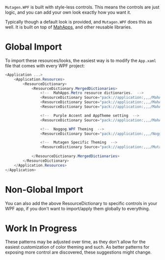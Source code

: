 `Mutagen.WPF` is built with style-less controls.  This means the controls are just logic, and you can add your own look exactly how you want it.

Typically though a default look is provided, and `Mutagen.WPF` does this as well.  It is built on top of [MahApps](https://mahapps.com/), and other reusable libraries.  

# Global Import
To import these resources/looks, the easiest way is to modify the `App.xaml` file that comes with every WPF project:
```cs
<Application ...>
    <Application.Resources>
        <ResourceDictionary>
            <ResourceDictionary.MergedDictionaries>
                <!--  MahApps.Metro resource dictionaries.  -->
                <ResourceDictionary Source="pack://application:,,,/MahApps.Metro;component/Styles/Controls.xaml" />
                <ResourceDictionary Source="pack://application:,,,/MahApps.Metro;component/Styles/Fonts.xaml" />
                <ResourceDictionary Source="pack://application:,,,/MahApps.Metro;component/Styles/Controls.Buttons.xaml" />

                <!--  Purple Accent and AppTheme setting  -->
                <ResourceDictionary Source="pack://application:,,,/MahApps.Metro;component/Styles/Themes/Dark.Purple.xaml" />

                <!--  Noggog.WPF Theming  -->
                <ResourceDictionary Source="pack://application:,,,/Noggog.WPF;component/Everything.xaml" />

                <!--  Mutagen Specific Theming  -->
                <ResourceDictionary Source="pack://application:,,,/Mutagen.Bethesda.WPF;component/Everything.xaml" />
                
            </ResourceDictionary.MergedDictionaries>
        </ResourceDictionary>
    </Application.Resources>
</Application>
```

# Non-Global Import
You can also add the above ResourceDictionary to specific controls in your WPF app, if you don't want to import/apply them globally to everything.

# Work In Progress
These patterns may be adjusted over time, as they don't allow for the easiest customization of color theming and such.  As better patterns for exposing more control are discovered, these suggestions might change.
